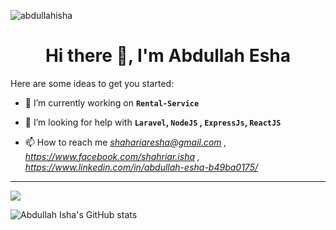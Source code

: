 <link rel="stylesheet" href="https://cdn.jsdelivr.net/gh/devicons/devicon@v2.11.0/devicon.min.css">
<p> <img src="https://komarev.com/ghpvc/?username=abdullahisha&color=brightgreen&style=flat&label=PROFILE+VIEWS" alt="abdullahisha" /> </p>

<h1 align="center">Hi there 👋, I'm Abdullah Esha</h1>

Here are some ideas to get you started:

- 🔭 I’m currently working on **`Rental-Service`**

- 🤔 I’m looking for help with **`Laravel`, `NodeJS` , `ExpressJs`, `ReactJS`**

- 📫 How to reach me <em>shahariaresha@gmail.com , https://www.facebook.com/shahriar.isha , https://www.linkedin.com/in/abdullah-esha-b49ba0175/</em>

<hr>
<a href="https://github.com/abdullahisha">
  <img align="center" src="https://github-readme-stats.vercel.app/api/top-langs/?username=abdullahisha&show_icons=true&theme=gotham" />
</a>

![Abdullah Isha's GitHub stats](https://github-readme-stats.vercel.app/api?username=abdullahisha&show_icons=true&theme=gotham)

